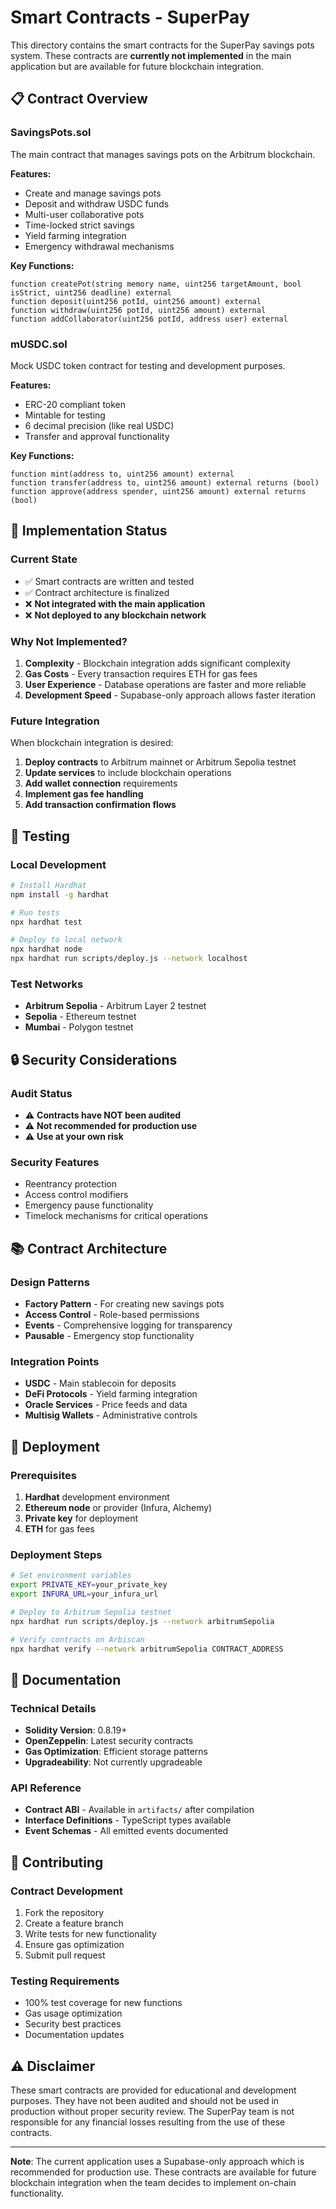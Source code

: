 # Smart Contracts - SuperPay

This directory contains the smart contracts for the SuperPay savings pots system. These contracts are **currently not implemented** in the main application but are available for future blockchain integration.

## 📋 Contract Overview

### **SavingsPots.sol**

The main contract that manages savings pots on the Arbitrum blockchain.

**Features:**

- Create and manage savings pots
- Deposit and withdraw USDC funds
- Multi-user collaborative pots
- Time-locked strict savings
- Yield farming integration
- Emergency withdrawal mechanisms

**Key Functions:**

```solidity
function createPot(string memory name, uint256 targetAmount, bool isStrict, uint256 deadline) external
function deposit(uint256 potId, uint256 amount) external
function withdraw(uint256 potId, uint256 amount) external
function addCollaborator(uint256 potId, address user) external
```

### **mUSDC.sol**

Mock USDC token contract for testing and development purposes.

**Features:**

- ERC-20 compliant token
- Mintable for testing
- 6 decimal precision (like real USDC)
- Transfer and approval functionality

**Key Functions:**

```solidity
function mint(address to, uint256 amount) external
function transfer(address to, uint256 amount) external returns (bool)
function approve(address spender, uint256 amount) external returns (bool)
```

## 🚧 Implementation Status

### **Current State**

- ✅ Smart contracts are written and tested
- ✅ Contract architecture is finalized
- ❌ **Not integrated with the main application**
- ❌ **Not deployed to any blockchain network**

### **Why Not Implemented?**

1. **Complexity** - Blockchain integration adds significant complexity
2. **Gas Costs** - Every transaction requires ETH for gas fees
3. **User Experience** - Database operations are faster and more reliable
4. **Development Speed** - Supabase-only approach allows faster iteration

### **Future Integration**

When blockchain integration is desired:

1. **Deploy contracts** to Arbitrum mainnet or Arbitrum Sepolia testnet
2. **Update services** to include blockchain operations
3. **Add wallet connection** requirements
4. **Implement gas fee handling**
5. **Add transaction confirmation flows**

## 🧪 Testing

### **Local Development**

```bash
# Install Hardhat
npm install -g hardhat

# Run tests
npx hardhat test

# Deploy to local network
npx hardhat node
npx hardhat run scripts/deploy.js --network localhost
```

### **Test Networks**

- **Arbitrum Sepolia** - Arbitrum Layer 2 testnet
- **Sepolia** - Ethereum testnet
- **Mumbai** - Polygon testnet

## 🔒 Security Considerations

### **Audit Status**

- ⚠️ **Contracts have NOT been audited**
- ⚠️ **Not recommended for production use**
- ⚠️ **Use at your own risk**

### **Security Features**

- Reentrancy protection
- Access control modifiers
- Emergency pause functionality
- Timelock mechanisms for critical operations

## 📚 Contract Architecture

### **Design Patterns**

- **Factory Pattern** - For creating new savings pots
- **Access Control** - Role-based permissions
- **Events** - Comprehensive logging for transparency
- **Pausable** - Emergency stop functionality

### **Integration Points**

- **USDC** - Main stablecoin for deposits
- **DeFi Protocols** - Yield farming integration
- **Oracle Services** - Price feeds and data
- **Multisig Wallets** - Administrative controls

## 🚀 Deployment

### **Prerequisites**

1. **Hardhat** development environment
2. **Ethereum node** or provider (Infura, Alchemy)
3. **Private key** for deployment
4. **ETH** for gas fees

### **Deployment Steps**

```bash
# Set environment variables
export PRIVATE_KEY=your_private_key
export INFURA_URL=your_infura_url

# Deploy to Arbitrum Sepolia testnet
npx hardhat run scripts/deploy.js --network arbitrumSepolia

# Verify contracts on Arbiscan
npx hardhat verify --network arbitrumSepolia CONTRACT_ADDRESS
```

## 📖 Documentation

### **Technical Details**

- **Solidity Version**: 0.8.19+
- **OpenZeppelin**: Latest security contracts
- **Gas Optimization**: Efficient storage patterns
- **Upgradeability**: Not currently upgradeable

### **API Reference**

- **Contract ABI** - Available in `artifacts/` after compilation
- **Interface Definitions** - TypeScript types available
- **Event Schemas** - All emitted events documented

## 🤝 Contributing

### **Contract Development**

1. Fork the repository
2. Create a feature branch
3. Write tests for new functionality
4. Ensure gas optimization
5. Submit pull request

### **Testing Requirements**

- 100% test coverage for new functions
- Gas usage optimization
- Security best practices
- Documentation updates

## ⚠️ Disclaimer

These smart contracts are provided for educational and development purposes. They have not been audited and should not be used in production without proper security review. The SuperPay team is not responsible for any financial losses resulting from the use of these contracts.

---

**Note**: The current application uses a Supabase-only approach which is recommended for production use. These contracts are available for future blockchain integration when the team decides to implement on-chain functionality.
